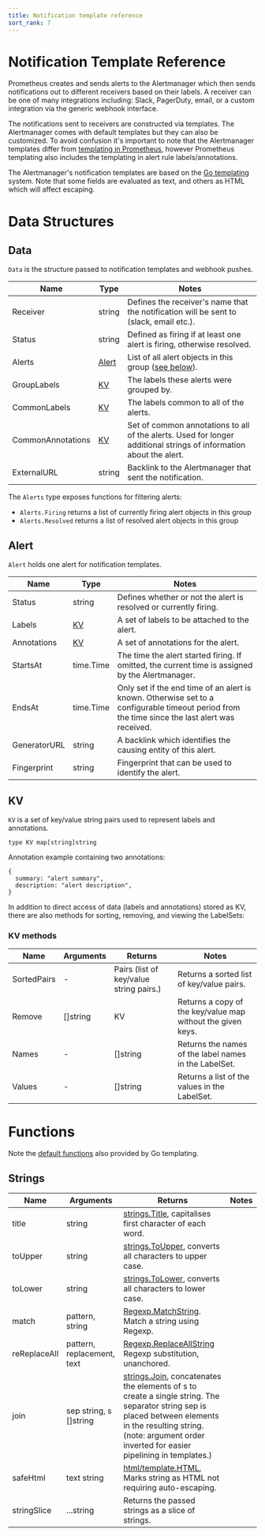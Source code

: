 ```yaml
---
title: Notification template reference
sort_rank: 7
---
```

# Notification Template Reference

Prometheus creates and sends alerts to the Alertmanager which then sends notifications out to different receivers based on their labels.
A receiver can be one of many integrations including: Slack, PagerDuty, email, or a custom integration via the generic webhook interface.

The notifications sent to receivers are constructed via templates. The Alertmanager comes with default templates but they can also be customized.
To avoid confusion it's important to note that the Alertmanager templates differ from [templating in Prometheus](https://prometheus.io/docs/visualization/template_reference/), however Prometheus templating also includes the templating in alert rule labels/annotations.


The Alertmanager's notification templates are based on the [Go templating](http://golang.org/pkg/text/template) system.
Note that some fields are evaluated as text, and others as HTML which will affect escaping.

# Data Structures

## Data

`Data` is the structure passed to notification templates and webhook pushes.

| Name          | Type     | Notes    |
| ------------- | ------------- | -------- |
| Receiver | string | Defines the receiver's name that the notification will be sent to (slack, email etc.). |
| Status | string | Defined as firing if at least one alert is firing, otherwise resolved. |
| Alerts | [Alert](#alert) | List of all alert objects in this group ([see below](#alert)). |
| GroupLabels | [KV](#kv) | The labels these alerts were grouped by. |
| CommonLabels | [KV](#kv) | The labels common to all of the alerts. |
| CommonAnnotations | [KV](#kv) | Set of common annotations to all of the alerts. Used for longer additional strings of information about the alert. |
| ExternalURL | string | Backlink to the Alertmanager that sent the notification. |

The `Alerts` type exposes functions for filtering alerts:

 - `Alerts.Firing` returns a list of currently firing alert objects in this group
 - `Alerts.Resolved` returns a list of resolved alert objects in this group

## Alert

`Alert` holds one alert for notification templates.

| Name          | Type     | Notes    |
| ------------- | ------------- | -------- |
| Status | string | Defines whether or not the alert is resolved or currently firing. |
| Labels | [KV](#kv) | A set of labels to be attached to the alert. |
| Annotations | [KV](#kv) | A set of annotations for the alert. |
| StartsAt | time.Time | The time the alert started firing. If omitted, the current time is assigned by the Alertmanager. |
| EndsAt | time.Time | Only set if the end time of an alert is known. Otherwise set to a configurable timeout period from the time since the last alert was received. |
| GeneratorURL | string | A backlink which identifies the causing entity of this alert. |
| Fingerprint | string | Fingerprint that can be used to identify the alert. |

## KV

`KV` is a set of key/value string pairs used to represent labels and annotations.

```
type KV map[string]string
```

Annotation example containing two annotations:

```
{
  summary: "alert summary",
  description: "alert description",
}
```

In addition to direct access of data (labels and annotations) stored as KV, there are also methods for sorting, removing, and viewing the LabelSets:

### KV methods
| Name          | Arguments     | Returns  | Notes    |
| ------------- | ------------- | -------- | -------- |
| SortedPairs | - | Pairs (list of key/value string pairs.) | Returns a sorted list of key/value pairs. |
| Remove | []string | KV | Returns a copy of the key/value map without the given keys. |
| Names | - | []string | Returns the names of the label names in the LabelSet. |
| Values | - | []string | Returns a list of the values in the LabelSet. |

# Functions

Note the [default
functions](http://golang.org/pkg/text/template/#hdr-Functions) also provided by Go
templating.

## Strings

| Name          | Arguments     | Returns  | Notes    |
| ------------- | ------------- | -------- | -------- |
| title | string |[strings.Title](http://golang.org/pkg/strings/#Title), capitalises first character of each word. |
| toUpper | string | [strings.ToUpper](http://golang.org/pkg/strings/#ToUpper), converts all characters to upper case. |
| toLower | string | [strings.ToLower](http://golang.org/pkg/strings/#ToLower), converts all characters to lower case. |
| match | pattern, string | [Regexp.MatchString](https://golang.org/pkg/regexp/#MatchString). Match a string using Regexp. |
| reReplaceAll | pattern, replacement, text | [Regexp.ReplaceAllString](http://golang.org/pkg/regexp/#Regexp.ReplaceAllString) Regexp substitution, unanchored. |
| join | sep string, s []string | [strings.Join](http://golang.org/pkg/strings/#Join), concatenates the elements of s to create a single string. The separator string sep is placed between elements in the resulting string. (note: argument order inverted for easier pipelining in templates.) |
| safeHtml | text string | [html/template.HTML](https://golang.org/pkg/html/template/#HTML), Marks string as HTML not requiring auto-escaping. |
| stringSlice | ...string | Returns the passed strings as a slice of strings. |

